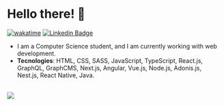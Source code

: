 # Hello there! 👋

[![wakatime](https://wakatime.com/badge/user/e1cf9e47-a628-4f84-a180-8a6eccf0f33d.svg)](https://wakatime.com/@e1cf9e47-a628-4f84-a180-8a6eccf0f33d)
[![Linkedin Badge](https://img.shields.io/badge/-LinkedIn-blue?style=flat-square&logo=Linkedin&logoColor=white&link=https://www.linkedin.com/in/matheusdoedev/)](https://www.linkedin.com/in/matheusdoedev/)

- I am a Computer Science student, and I am currently working with web development.
- **Tecnologies**: HTML, CSS, SASS, JavaScript, TypeScript, React.js, GraphQL, GraphCMS, Next.js, Angular, Vue.js, Node.js, Adonis.js, Nest.js, React Native, Java.

</br>
<a style="width: 100%" href="https://github.com/anuraghazra/github-readme-stats">
  <img src="https://github-readme-stats.vercel.app/api/top-langs/?username=matheusdoedev&layout=compact&theme=vue-dark" />
</a>


